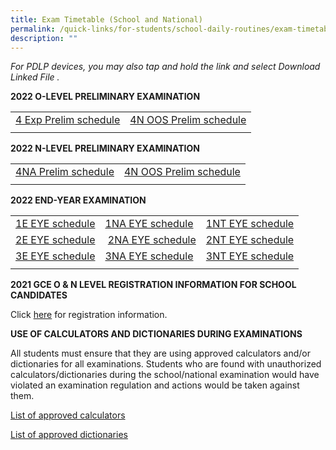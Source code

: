 ```yaml
---
title: Exam Timetable (School and National)
permalink: /quick-links/for-students/school-daily-routines/exam-timetable-school-national/
description: ""
---
```

_For PDLP devices, you may also tap and hold the link and select Download Linked File ._

**2022 O-LEVEL PRELIMINARY EXAMINATION**

| | | 
| -------- | -------- | 
| [4 Exp Prelim schedule](/files/2022%20O%20level%20Prelim%20Timetable_4E_Final_%20updated%2019%20Aug.pdf) | [4N OOS Prelim schedule](/files/2022%20O%20level%20Prelim%20Timetable_4N%20OOS_Final%20updated%2019%20Aug.pdf) | 
| | |

**2022 N-LEVEL PRELIMINARY EXAMINATION**

| | | 
| -------- | -------- | 
| [4NA Prelim schedule](/files/2022%20N%20Prelim%20Timetable_4NA_22%20Jul%2022.pdf) | [4N OOS Prelim schedule](/files/2022%20N%20Prelim%20Timetable_4NT_24%20June%2022.pdf) | 
| | |

**2022 END-YEAR EXAMINATION**

| | | |
| -------- | -------- | -------- | 
| [1E EYE schedule](/files/EYE_1E_29%20Aug.pdf) | [1NA EYE schedule](/files/EYE_1NA_29%20Aug.pdf) | [1NT EYE schedule](/files/Updated%201NT%20EYE%20PG.pdf)  |
| [2E EYE schedule](/files/EYE_2E_29%20Aug.pdf) | [2NA EYE schedule](/files/EYE_2NA_29%20Aug.pdf) | [2NT EYE schedule](/files/Updated%202NT%20EYE%20PG.pdf) |
| [3E EYE schedule](/files/Updated%203E%20EYE%20PG.pdf) |[3NA EYE schedule](/files/Updated%203NA%20EYE%20PG.pdf) | [3NT EYE schedule ](/files/Updated%203NT%20EYE%20PG.pdf) |
| | | |

**2021 GCE O & N LEVEL REGISTRATION INFORMATION FOR SCHOOL CANDIDATES**

Click [here](/files/2021_instructions_for_school_candidates.pdf) for registration information.

**USE OF CALCULATORS AND DICTIONARIES DURING EXAMINATIONS**

All students must ensure that they are using approved calculators and/or dictionaries for all examinations. Students who are found with unauthorized calculators/dictionaries during the school/national examination would have violated an examination regulation and actions would be taken against them.  

[List of approved calculators](/files/Approved%20calculators.pdf)

[List of approved dictionaries](/files/Approved%20dictionaries.pdf)


